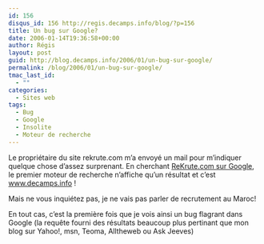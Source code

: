```yaml
---
id: 156
disqus_id: 156 http://regis.decamps.info/blog/?p=156
title: Un bug sur Google?
date: 2006-01-14T19:36:58+00:00
author: Régis
layout: post
guid: http://blog.decamps.info/2006/01/un-bug-sur-google/
permalink: /blog/2006/01/un-bug-sur-google/
tmac_last_id:
  - ""
categories:
  - Sites web
tags:
  - Bug
  - Google
  - Insolite
  - Moteur de recherche
---
```

Le propriétaire du site rekrute.com m’a envoyé un mail pour m’indiquer quelque chose d’assez surprenant. En cherchant [ReKrute.com sur Google](http://www.google.fr/search?q=ReKrute.com), le premier moteur de recherche n’affiche qu’un résultat et c’est www.decamps.info !

Mais ne vous inquiétez pas, je ne vais pas parler de recrutement au Maroc!

En tout cas, c’est la première fois que je vois ainsi un bug flagrant dans Google (la requête fourni des résultats beaucoup plus pertinant que mon blog sur Yahoo!, msn, Teoma, Alltheweb ou Ask Jeeves)
